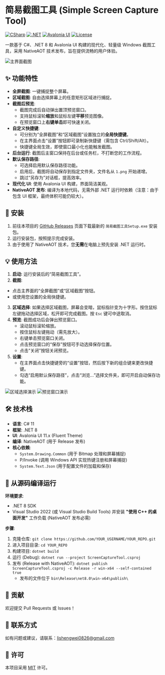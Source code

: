 # 简易截图工具 (Simple Screen Capture Tool)

[![CSharp](https://img.shields.io/badge/C%23-11-blueviolet)](https://docs.microsoft.com/en-us/dotnet/csharp/) [![.NET](https://img.shields.io/badge/.NET-8.0-blue)](https://dotnet.microsoft.com/) [![Avalonia UI](https://img.shields.io/badge/Avalonia%20UI-11.x-orange)](https://avaloniaui.net/) [![License](https://img.shields.io/badge/License-MIT-blue.svg)](LICENSE) <!-- 您需要添加一个 LICENSE 文件 -->

一款基于 C#、.NET 8 和 Avalonia UI 构建的现代化、轻量级 Windows 截图工具，采用 NativeAOT 技术发布，旨在提供流畅的用户体验。

![主界面截图](https://i.imgur.com/NTl2Ujz.png) <!-- 提示：请替换为您的实际截图链接 -->

## ✨ 功能特性

- **全屏截图**: 一键捕捉整个屏幕。
- **区域截图**: 自由选择屏幕上的任意矩形区域进行捕捉。
- **截图后预览**:
  - 截图完成后自动弹出置顶预览窗口。
  - 支持鼠标滚轮**缩放**和鼠标左键**平移**预览图像。
  - 在预览窗口上**右键单击**即可快速关闭。
- **自定义快捷键**:
  - 可分别为“全屏截图”和“区域截图”设置独立的**全局快捷键**。
  - 在主界面点击“设置”按钮即可录制新快捷键（需包含 Ctrl/Shift/Alt）。
  - 快捷键全局生效，即使窗口最小化也能触发截图。
- **后台运行**: 截图后主窗口保持在后台或任务栏，不打断您的工作流程。
- **默认保存路径**:
  - 可选择启用默认保存路径功能。
  - 启用后，截图将自动保存到指定文件夹，文件名从 `1.png` 开始递增。
  - 跳过“另存为”对话框，提高效率。
- **现代化 UI**: 使用 Avalonia UI 构建，界面简洁美观。
- **NativeAOT 发布**: 编译为本地代码，无需外部 .NET 运行时依赖（注意：由于包含 UI 框架，最终体积可能仍较大）。

## 🚀 安装

1.  前往本项目的 [GitHub Releases](https://github.com/ielts0826/-SimpleScreenShot/releases) 页面下载最新的 `简易截图工具Setup.exe` 安装包。 <!-- 提示：请替换为您的实际 GitHub 仓库链接 -->
2.  运行安装包，按照提示完成安装。
3.  由于使用了 NativeAOT 技术，您**无需**在电脑上预先安装 .NET 运行时。

## 💡 使用方法

1.  **启动**: 运行安装后的“简易截图工具”。
2.  **截图**:

- 点击主界面的“全屏截图”或“区域截图”按钮。
- 或使用您设置的全局快捷键。

3.  **区域选择**: 如果选择区域截图，屏幕会变暗，鼠标指针变为十字形。按住鼠标左键拖动选择区域，松开即可完成截图。按 `Esc` 键可中途取消。
4.  **预览**: 截图成功后会弹出预览窗口。
    - 滚动鼠标滚轮缩放。
    - 按住鼠标左键拖动（需先放大）。
    - 右键单击预览窗口关闭。
    - 点击预览窗口的“保存”按钮可手动选择保存位置。
    - 点击“关闭”按钮关闭预览。
5.  **设置**:
    - 在主界面点击快捷键旁的“设置”按钮，然后按下新的组合键来更改快捷键。
    - 勾选“启用默认保存路径”，点击“浏览...”选择文件夹，即可开启自动保存功能。

![区域选择演示](images/region_select.gif) <!-- 提示：请替换为您的实际 GIF 链接 -->
![预览窗口演示](images/preview_window.gif) <!-- 提示：请替换为您的实际 GIF 链接 -->

## 🛠️ 技术栈

- **语言**: C# 11
- **框架**: .NET 8
- **UI**: Avalonia UI 11.x (Fluent Theme)
- **编译**: NativeAOT (用于 Release 发布)
- **核心依赖**:
  - `System.Drawing.Common` (用于 Bitmap 处理和屏幕捕捉)
  - P/Invoke (调用 Windows API 实现热键注册和屏幕捕捉)
  - `System.Text.Json` (用于配置文件的加载和保存)

## 🔧 从源码编译运行

**环境要求**:

- .NET 8 SDK
- Visual Studio 2022 (或 Visual Studio Build Tools) 并安装 **"使用 C++ 的桌面开发"** 工作负载 (NativeAOT 发布必需)

**步骤**:

1.  克隆仓库: `git clone https://github.com/YOUR_USERNAME/YOUR_REPO.git` <!-- 提示：请替换为您的实际 GitHub 仓库链接 -->
2.  进入项目目录: `cd YOUR_REPO`
3.  构建项目: `dotnet build`
4.  运行 (Debug): `dotnet run --project ScreenCaptureTool.csproj`
5.  发布 (Release with NativeAOT): `dotnet publish ScreenCaptureTool.csproj -c Release -r win-x64 --self-contained true`
    - 发布的文件位于 `bin\Release\net8.0\win-x64\publish\`

## 🤝 贡献

欢迎提交 Pull Requests 或 Issues！

## 📧 联系方式

如有问题或建议，请联系：lishengwei0826@gmail.com

## 📄 许可

本项目采用 [MIT](LICENSE) 许可。 <!-- 提示：请在项目中添加一个名为 LICENSE 的文件，并写入 MIT 许可文本 -->
